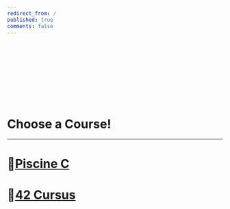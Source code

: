 ```yaml
---
redirect_from: /
published: true
comments: false
---
```

<br><br><br><br><br><br><br><br>
# Choose a Course!
---------------------------------
# 🐣[Piscine C](piscine_c)
# 🐥[42 Cursus](42_Cursus)





<br><br><br><br><br><br><br><br><br><br>

